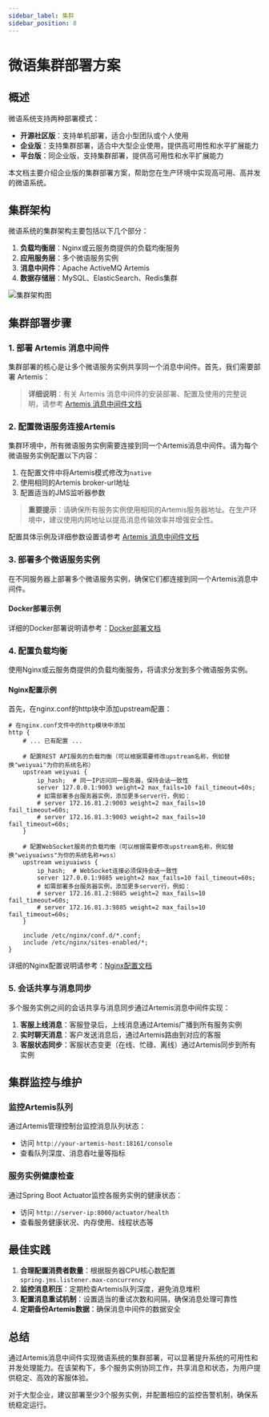 ```yaml
---
sidebar_label: 集群
sidebar_position: 8
---
```


# 微语集群部署方案

## 概述

微语系统支持两种部署模式：

- **开源社区版**：支持单机部署，适合小型团队或个人使用
- **企业版**：支持集群部署，适合中大型企业使用，提供高可用性和水平扩展能力
- **平台版**：同企业版，支持集群部署，提供高可用性和水平扩展能力

本文档主要介绍企业版的集群部署方案，帮助您在生产环境中实现高可用、高并发的微语系统。

## 集群架构

微语系统的集群架构主要包括以下几个部分：

1. **负载均衡层**：Nginx或云服务商提供的负载均衡服务
2. **应用服务层**：多个微语服务实例
3. **消息中间件**：Apache ActiveMQ Artemis
4. **数据存储层**：MySQL、ElasticSearch、Redis集群

![集群架构图](/img/deploy/cluster-architecture.svg)

## 集群部署步骤

### 1. 部署 Artemis 消息中间件

集群部署的核心是让多个微语服务实例共享同一个消息中间件。首先，我们需要部署 Artemis：

> **详细说明**：有关 Artemis 消息中间件的安装部署、配置及使用的完整说明，请参考 [Artemis 消息中间件文档](./depend/artemis.md)

### 2. 配置微语服务连接Artemis

集群环境中，所有微语服务实例需要连接到同一个Artemis消息中间件。请为每个微语服务实例配置以下内容：

1. 在配置文件中将Artemis模式修改为`native`
2. 使用相同的Artemis broker-url地址
3. 配置适当的JMS监听器参数

> **重要提示**：请确保所有服务实例使用相同的Artemis服务器地址。在生产环境中，建议使用内网地址以提高消息传输效率并增强安全性。

配置具体示例及详细参数设置请参考 [Artemis 消息中间件文档](./depend/artemis.md#spring-boot-应用配置)

### 3. 部署多个微语服务实例

在不同服务器上部署多个微语服务实例，确保它们都连接到同一个Artemis消息中间件。

#### Docker部署示例

详细的Docker部署说明请参考：[Docker部署文档](./docker.md)

### 4. 配置负载均衡

使用Nginx或云服务商提供的负载均衡服务，将请求分发到多个微语服务实例。

#### Nginx配置示例

首先，在nginx.conf的http块中添加upstream配置：

```nginx
# 在nginx.conf文件中的http模块中添加
http {
    # ... 已有配置 ...
    
    # 配置REST API服务的负载均衡（可以根据需要修改upstream名称，例如替换"weiyuai"为你的系统名称）
    upstream weiyuai {
        ip_hash;  # 同一IP访问同一服务器，保持会话一致性
        server 127.0.0.1:9003 weight=2 max_fails=10 fail_timeout=60s;
        # 如需部署多台服务器实例，添加更多server行，例如：
        # server 172.16.81.2:9003 weight=2 max_fails=10 fail_timeout=60s;
        # server 172.16.81.3:9003 weight=2 max_fails=10 fail_timeout=60s;
    }

    # 配置WebSocket服务的负载均衡（可以根据需要修改upstream名称，例如替换"weiyuaiwss"为你的系统名称+wss）
    upstream weiyuaiwss {
        ip_hash;  # WebSocket连接必须保持会话一致性
        server 127.0.0.1:9885 weight=2 max_fails=10 fail_timeout=60s;
        # 如需部署多台服务器实例，添加更多server行，例如：
        # server 172.16.81.2:9885 weight=2 max_fails=10 fail_timeout=60s;
        # server 172.16.81.3:9885 weight=2 max_fails=10 fail_timeout=60s;
    }

    include /etc/nginx/conf.d/*.conf;
    include /etc/nginx/sites-enabled/*;
}
```

详细的Nginx配置说明请参考：[Nginx配置文档](./depend/nginx.md#nginx主配置文件)

### 5. 会话共享与消息同步

多个服务实例之间的会话共享与消息同步通过Artemis消息中间件实现：

1. **客服上线消息**：客服登录后，上线消息通过Artemis广播到所有服务实例
2. **实时聊天消息**：客户发送消息后，通过Artemis路由到对应的客服
3. **客服状态同步**：客服状态变更（在线、忙碌、离线）通过Artemis同步到所有实例

## 集群监控与维护

### 监控Artemis队列

通过Artemis管理控制台监控消息队列状态：

- 访问 `http://your-artemis-host:18161/console`
- 查看队列深度、消息吞吐量等指标

### 服务实例健康检查

通过Spring Boot Actuator监控各服务实例的健康状态：

- 访问 `http://server-ip:8000/actuator/health`
- 查看服务健康状况、内存使用、线程状态等

## 最佳实践

1. **合理配置消费者数量**：根据服务器CPU核心数配置`spring.jms.listener.max-concurrency`
2. **监控消息积压**：定期检查Artemis队列深度，避免消息堆积
3. **配置消息重试机制**：设置适当的重试次数和间隔，确保消息处理可靠性
4. **定期备份Artemis数据**：确保消息中间件的数据安全

## 总结

通过Artemis消息中间件实现微语系统的集群部署，可以显著提升系统的可用性和并发处理能力。在该架构下，多个服务实例协同工作，共享消息和状态，为用户提供稳定、高效的客服体验。

对于大型企业，建议部署至少3个服务实例，并配置相应的监控告警机制，确保系统稳定运行。
